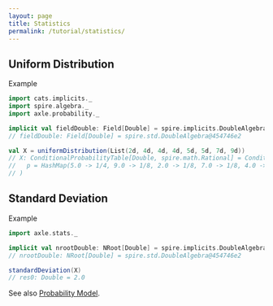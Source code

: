 ```yaml
---
layout: page
title: Statistics
permalink: /tutorial/statistics/
---
```


## Uniform Distribution

Example

```scala
import cats.implicits._
import spire.algebra._
import axle.probability._

implicit val fieldDouble: Field[Double] = spire.implicits.DoubleAlgebra
// fieldDouble: Field[Double] = spire.std.DoubleAlgebra@454746e2

val X = uniformDistribution(List(2d, 4d, 4d, 4d, 5d, 5d, 7d, 9d))
// X: ConditionalProbabilityTable[Double, spire.math.Rational] = ConditionalProbabilityTable(
//   p = HashMap(5.0 -> 1/4, 9.0 -> 1/8, 2.0 -> 1/8, 7.0 -> 1/8, 4.0 -> 3/8)
// )
```

## Standard Deviation

Example

```scala
import axle.stats._

implicit val nrootDouble: NRoot[Double] = spire.implicits.DoubleAlgebra
// nrootDouble: NRoot[Double] = spire.std.DoubleAlgebra@454746e2

standardDeviation(X)
// res0: Double = 2.0
```

See also [Probability Model](/tutorial/probability_model/).
